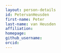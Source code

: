 ```yaml
---
layout: person-details
id: PetervanHeusden
first-name: Peter
last-name: van Heusden
affiliation:
homepage:
github_username: 
orcid:
---
```

